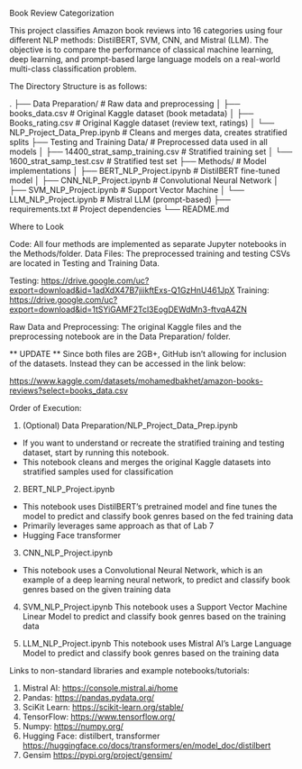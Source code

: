 Book Review Categorization 


This project classifies Amazon book reviews into 16 categories using four different NLP methods: DistilBERT, SVM, CNN, and Mistral (LLM). The objective is to compare the performance of classical machine learning, deep learning, and prompt-based large language models on a real-world multi-class classification problem. 

The Directory Structure is as follows:

.
├── Data Preparation/                   # Raw data and preprocessing
│   ├── books_data.csv                  # Original Kaggle dataset (book metadata)
│   ├── Books_rating.csv                # Original Kaggle dataset (review text, ratings)
│   └── NLP_Project_Data_Prep.ipynb     # Cleans and merges data, creates stratified splits
├── Testing and Training Data/          # Preprocessed data used in all models
│   ├── 14400_strat_samp_training.csv   # Stratified training set
│   └── 1600_strat_samp_test.csv        # Stratified test set
├── Methods/                            # Model implementations
│   ├── BERT_NLP_Project.ipynb          # DistilBERT fine-tuned model
│   ├── CNN_NLP_Project.ipynb           # Convolutional Neural Network
│   ├── SVM_NLP_Project.ipynb           # Support Vector Machine
│   └── LLM_NLP_Project.ipynb           # Mistral LLM (prompt-based)
├── requirements.txt                    # Project dependencies
└── README.md

Where to Look

Code: All four methods are implemented as separate Jupyter notebooks in the Methods/folder.
Data Files: The preprocessed training and testing CSVs are located in Testing and Training Data.

Testing: https://drive.google.com/uc?export=download&id=1adXdX47B7jiikftExs-Q1GzHnU461JpX
Training: 
https://drive.google.com/uc?export=download&id=1tSYiGAMF2Tcl3EogDEWdMn3-ftvqA4ZN 

Raw Data and Preprocessing: The original Kaggle files and the preprocessing notebook are in the Data Preparation/ folder.

** UPDATE ** Since both files are 2GB+, GitHub isn’t allowing for inclusion of the datasets. Instead they can be accessed in the link below:
 
https://www.kaggle.com/datasets/mohamedbakhet/amazon-books-reviews?select=books_data.csv 



Order of Execution: 

1. (Optional) Data Preparation/NLP_Project_Data_Prep.ipynb
- If you want to understand or recreate the stratified training and testing dataset, start by running this notebook. 
- This notebook cleans and merges the original Kaggle datasets into stratified samples used for classification

2. BERT_NLP_Project.ipynb
- This notebook uses DistilBERT’s pretrained model and fine tunes the model to predict and classify book genres based on the fed training data 
- Primarily leverages same approach as that of Lab 7
- Hugging Face transformer

3. CNN_NLP_Project.ipynb
- This notebook uses a Convolutional Neural Network, which is an example of a deep learning neural network, to predict and classify book genres based on the given training data 

4. SVM_NLP_Project.ipynb
This notebook uses a Support Vector Machine Linear Model to predict and classify book genres based on the training data

5. LLM_NLP_Project.ipynb
This notebook uses Mistral AI’s Large Language Model to predict and classify book genres based on the training data

Links to non-standard libraries and example notebooks/tutorials: 
1. Mistral AI: https://console.mistral.ai/home 
2. Pandas: https://pandas.pydata.org/ 
3. SciKit Learn: https://scikit-learn.org/stable/ 
4. TensorFlow: https://www.tensorflow.org/ 
5. Numpy: https://numpy.org/ 
6. Hugging Face: distilbert, transformer https://huggingface.co/docs/transformers/en/model_doc/distilbert 
7. Gensim https://pypi.org/project/gensim/
